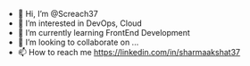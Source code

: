 - 👋 Hi, I’m @Screach37
- 👀 I’m interested in DevOps, Cloud
- 🌱 I’m currently learning FrontEnd Development
- 💞️ I’m looking to collaborate on ...
- 📫 How to reach me https://linkedin.com/in/sharmaakshat37

<!---
Screach37/Screach37 is a ✨ special ✨ repository because its `README.md` (this file) appears on your GitHub profile.
You can click the Preview link to take a look at your changes.
--->
